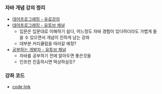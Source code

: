 ### 자바 개념 강의 정리
- [데어프로그래밍 - 유료강의](https://www.easyupclass.com/course/274/about)
- [데어프로그래밍 - 유튜브 채널](https://www.youtube.com/channel/UCVrhnbfe78ODeQglXtT1Elw)
  - 입문은 입문대로 이해하기 쉽다, 어느정도 자바 경험이 있다하더라도 가볍게 들을 수 있으면서 개념이 진하게 남는 강좌
  - 대부분 커리큘럼을 따라갈 예정?
- [공부하는 개발자 - 유튜브 채널](https://www.youtube.com/channel/UCUQi7y46_TMbvPjSt1AbDug/videos)
  - 자바를 공부하기 전에 알아두면 좋은것들
  - 인프런 진출하시면 떡상하실듯?

  
### 강좌 코드
- [code link](https://github.com/GyeomFka/java-dare)
